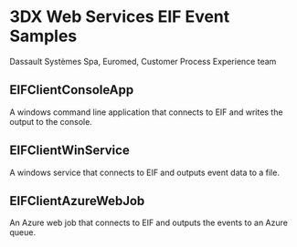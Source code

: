 # 3DX Web Services EIF Event Samples
Dassault Systèmes Spa, Euromed, Customer Process Experience team

## EIFClientConsoleApp
A windows command line application that connects to EIF and writes the output to the console.

## EIFClientWinService
A windows service that connects to EIF and outputs event data to a file.

## EIFClientAzureWebJob
An Azure web job that connects to EIF and outputs the events to an Azure queue.
